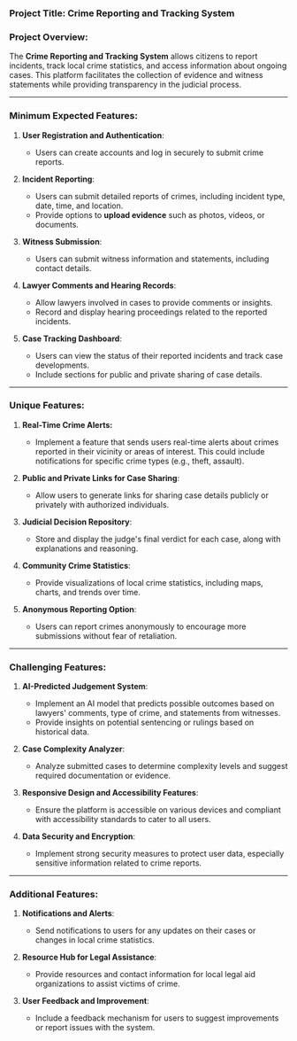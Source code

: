### **Project Title**: Crime Reporting and Tracking System

### **Project Overview**:

The **Crime Reporting and Tracking System** allows citizens to report incidents, track local crime statistics, and access information about ongoing cases. This platform facilitates the collection of evidence and witness statements while providing transparency in the judicial process.

---

### **Minimum Expected Features**:

1. **User Registration and Authentication**:

   - Users can create accounts and log in securely to submit crime reports.

2. **Incident Reporting**:

   - Users can submit detailed reports of crimes, including incident type, date, time, and location.
   - Provide options to **upload evidence** such as photos, videos, or documents.

3. **Witness Submission**:

   - Users can submit witness information and statements, including contact details.

4. **Lawyer Comments and Hearing Records**:

   - Allow lawyers involved in cases to provide comments or insights.
   - Record and display hearing proceedings related to the reported incidents.

5. **Case Tracking Dashboard**:
   - Users can view the status of their reported incidents and track case developments.
   - Include sections for public and private sharing of case details.

---

### **Unique Features**:

1. **Real-Time Crime Alerts:**
   - Implement a feature that sends users real-time alerts about crimes reported in their vicinity or areas of interest. This could include notifications for specific crime types (e.g., theft, assault).
2. **Public and Private Links for Case Sharing**:

   - Allow users to generate links for sharing case details publicly or privately with authorized individuals.

3. **Judicial Decision Repository**:

   - Store and display the judge's final verdict for each case, along with explanations and reasoning.

4. **Community Crime Statistics**:

   - Provide visualizations of local crime statistics, including maps, charts, and trends over time.

5. **Anonymous Reporting Option**:
   - Users can report crimes anonymously to encourage more submissions without fear of retaliation.

---

### **Challenging Features**:

1. **AI-Predicted Judgement System**:

   - Implement an AI model that predicts possible outcomes based on lawyers' comments, type of crime, and statements from witnesses.
   - Provide insights on potential sentencing or rulings based on historical data.

2. **Case Complexity Analyzer**:

   - Analyze submitted cases to determine complexity levels and suggest required documentation or evidence.

3. **Responsive Design and Accessibility Features**:

   - Ensure the platform is accessible on various devices and compliant with accessibility standards to cater to all users.

4. **Data Security and Encryption**:
   - Implement strong security measures to protect user data, especially sensitive information related to crime reports.

---

### **Additional Features**:

1. **Notifications and Alerts**:

   - Send notifications to users for any updates on their cases or changes in local crime statistics.

2. **Resource Hub for Legal Assistance**:

   - Provide resources and contact information for local legal aid organizations to assist victims of crime.

3. **User Feedback and Improvement**:
   - Include a feedback mechanism for users to suggest improvements or report issues with the system.
